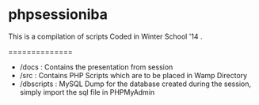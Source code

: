 phpsessioniba
=============

This is a compilation of scripts Coded in Winter School '14 .

==============

* /docs : Contains the presentation from session
* /src : Contains PHP Scripts which are to be placed in Wamp Directory
* /dbscripts : MySQL Dump for the database created during the session, simply import the sql file in PHPMyAdmin
